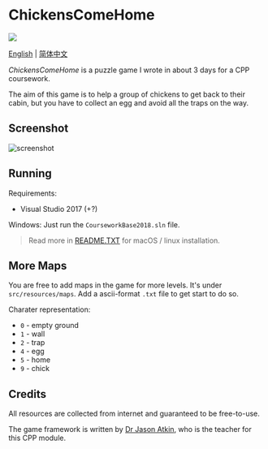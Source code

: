 # ChickensComeHome

[![](https://img.shields.io/github/license/Songkeys/ChickensComeHome.svg)](https://github.com/Songkeys/ChickensComeHome)

[English](README.md) | [简体中文](README.zh-cn.md)

*ChickensComeHome* is a puzzle game I wrote in about 3 days for a CPP coursework.

The aim of this game is to help a group of chickens to get back to their cabin, but you have to collect an egg and avoid all the traps on the way.

## Screenshot

![screenshot](https://user-images.githubusercontent.com/22665058/63771984-bf6da280-c90a-11e9-81ff-a970fa8013cb.gif)

## Running

Requirements:

- Visual Studio 2017 (+?)

Windows: Just run the `CourseworkBase2018.sln` file.

> Read more in [README.TXT](README.TXT) for macOS / linux installation.

## More Maps

You are free to add maps in the game for more levels. It's under `src/resources/maps`. Add a ascii-format `.txt` file to get start to do so.

Charater representation:

- `0` - empty ground
- `1` - wall
- `2` - trap
- `4` - egg
- `5` - home
- `9` - chick

## Credits

All resources are collected from internet and guaranteed to be free-to-use.

The game framework is written by [Dr Jason Atkin](http://www.cs.nott.ac.uk/~pszja/), who is the teacher for this CPP module.